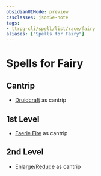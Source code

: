 ```yaml
---
obsidianUIMode: preview
cssclasses: json5e-note
tags:
- ttrpg-cli/spell/list/race/fairy
aliases: ["Spells for Fairy"]
---
```

# Spells for Fairy

## Cantrip

- [Druidcraft](/CLI/spells/druidcraft.md "PHB") as cantrip

## 1st Level

- [Faerie Fire](/CLI/spells/faerie-fire.md "PHB") as cantrip

## 2nd Level

- [Enlarge/Reduce](/CLI/spells/enlarge-reduce.md "PHB") as cantrip